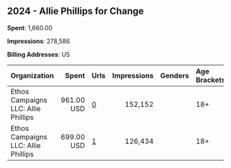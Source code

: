 ## 2024 - Allie Phillips for Change 
**Spent**: 1,660.00

**Impressions**: 278,586

**Billing Addresses**: US

|Organization|Spent|Urls|Impressions|Genders|Age Brackets|Country Codes|
|:---|---:|:---|---:|:---|:---|:---|
|Ethos Campaigns LLC: Allie Phillips|961.00 USD|[0](https://www.snap.com/political-ads/asset/5c3bf3703ba37af7b80cbac70fce9a1b211789e3c678c7bc071b5ffe5f674195?mediaType=mp4)|152,152||18+|united states|
|Ethos Campaigns LLC: Allie Phillips|699.00 USD|[1](https://www.snap.com/political-ads/asset/8aba50d8385aee80094a314aa1e97e1ba1e75f320625135222fa146c8cfad553?mediaType=mp4)|126,434||18+|united states|
